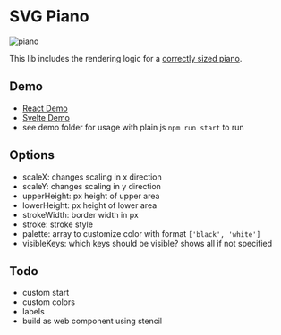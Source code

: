 # SVG Piano

![piano](https://upload.wikimedia.org/wikipedia/commons/4/48/Pianoteilung.svg)

This lib includes the rendering logic for a [correctly sized piano](https://de.wikipedia.org/wiki/Datei:Pianoteilung.svg).

## Demo

- [React Demo](https://stackblitz.com/edit/piano-keyboard?file=Keyboard.js)
- [Svelte Demo](https://svelte.dev/repl/95387840d35344508ede3de361b149ea?version=3.12.1)
- see demo folder for usage with plain js ```npm run start``` to run 

## Options

- scaleX: changes scaling in x direction
- scaleY: changes scaling in y direction
- upperHeight: px height of upper area
- lowerHeight: px height of lower area
- strokeWidth: border width in px
- stroke: stroke style
- palette: array to customize color with format ```['black', 'white']```
- visibleKeys: which keys should be visible? shows all if not specified

## Todo

- custom start
- custom colors
- labels
- build as web component using stencil